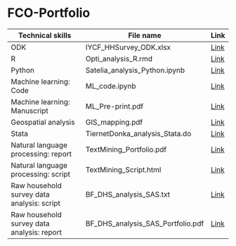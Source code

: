 # FCO-Portfolio

| Technical skills                             | File name                          | Link                                                                                  |
|---------------------------------------------|------------------------------------|--------------------------------------------------------------------------------------|
| ODK                                         | IYCF_HHSurvey_ODK.xlsx             | [Link](https://github.com/degninou/FCO-Portfolio/blob/main/IYCF_HHSurvey_ODK.xlsx)    |
| R                                           | Opti_analysis_R.rmd                | [Link](https://github.com/degninou/FCO-Portfolio/blob/main/Opti_analysis_R.rmd)       |
| Python                                      | Satelia_analysis_Python.ipynb      | [Link](https://github.com/degninou/FCO-Portfolio/blob/main/Satelia_analysis_Python.ipynb) |
| Machine learning: Code                      | ML_code.ipynb                      | [Link](https://github.com/degninou/FCO-Portfolio/blob/main/ML_code.ipynb)             |
| Machine learning: Manuscript                | ML_Pre-print.pdf                   | [Link](https://github.com/degninou/FCO-Portfolio/blob/main/ML_Pre-print.pdf)          |
| Geospatial analysis                         | GIS_mapping.pdf                    | [Link](https://github.com/degninou/FCO-Portfolio/blob/main/GIS_mapping.pdf)           |
| Stata                                       | TiernetDonka_analysis_Stata.do     | [Link](https://github.com/degninou/FCO-Portfolio/blob/main/TiernetDonka_analysis_Stata.do) |
| Natural language processing: report         | TextMining_Portfolio.pdf           | [Link](https://github.com/degninou/FCO-Portfolio/blob/main/TextMining_Portfolio.pdf)  |
| Natural language processing: script         | TextMining_Script.html             | [Link](https://github.com/degninou/FCO-Portfolio/blob/main/TextMining_Script.html)    |
| Raw household survey data analysis: script  | BF_DHS_analysis_SAS.txt            | [Link](https://github.com/degninou/FCO-Portfolio/blob/main/BF_DHS_analysis_SAS.txt)   |
| Raw household survey data analysis: report  | BF_DHS_analysis_SAS_Portfolio.pdf  | [Link](https://github.com/degninou/FCO-Portfolio/blob/main/BF_DHS_analysis_SAS_Portfolio.pdf) |
